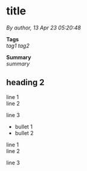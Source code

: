 ﻿# title

*By author, 13 Apr 23 05:20:48*

**Tags**  
*tag1 tag2*

**Summary**  
*summary*

## heading 2  
line 1  
line 2

line 3  
- bullet 1  
- bullet 2

line 1  
line 2

line 3
